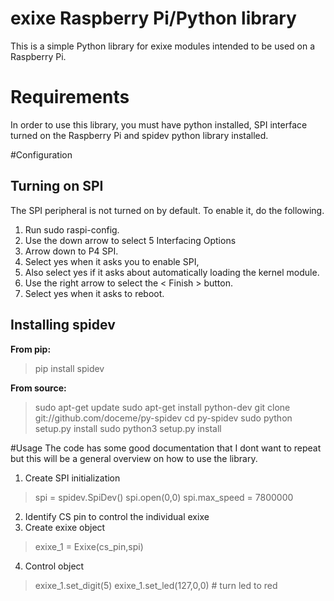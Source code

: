 # exixe Raspberry Pi/Python library

This is a simple Python library for exixe modules intended to be used on a Raspberry Pi.

# Requirements
In order to use this library, you must have python installed, SPI interface turned on the Raspberry Pi and spidev python library installed.

#Configuration

## Turning on SPI
The SPI peripheral is not turned on by default. To enable it, do the following.
1.	Run sudo raspi-config.
2.	Use the down arrow to select 5 Interfacing Options
3.	Arrow down to P4 SPI.
4.	Select yes when it asks you to enable SPI,
5.	Also select yes if it asks about automatically loading the kernel module.
6.	Use the right arrow to select the < Finish > button.
7.	Select yes when it asks to reboot.

## Installing spidev 
**From pip:**
> pip install spidev

**From source:**
> sudo apt-get update sudo apt-get install python-dev 
> git clone git://github.com/doceme/py-spidev
> cd py-spidev
> sudo python setup.py install
> sudo python3 setup.py install

#Usage 
The code has some good documentation that I dont want to repeat but this will be a general overview on how to use the library. 
1.	Create SPI initialization
> spi = spidev.SpiDev()
> spi.open(0,0)
> spi.max_speed = 7800000

2.	Identify CS pin to control the individual exixe
3.	Create exixe object
> exixe_1 = Exixe(cs_pin,spi)

4.	Control object
> exixe_1.set_digit(5)
> exixe_1.set_led(127,0,0) # turn led to red
